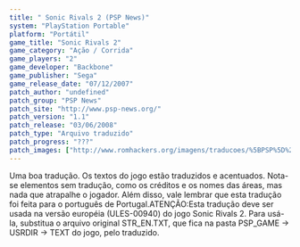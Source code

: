 ```yaml
---
title: " Sonic Rivals 2 (PSP News)"
system: "PlayStation Portable"
platform: "Portátil"
game_title: "Sonic Rivals 2"
game_category: "Ação / Corrida"
game_players: "2"
game_developer: "Backbone"
game_publisher: "Sega"
game_release_date: "07/12/2007"
patch_author: "undefined"
patch_group: "PSP News"
patch_site: "http://www.psp-news.org/"
patch_version: "1.1"
patch_release: "03/06/2008"
patch_type: "Arquivo traduzido"
patch_progress: "???"
patch_images: ["http://www.romhackers.org/imagens/traducoes/%5BPSP%5D%20Sonic%20Rivals%202%20-%20PSP%20News%20-%201.jpg","http://www.romhackers.org/imagens/traducoes/%5BPSP%5D%20Sonic%20Rivals%202%20-%20PSP%20News%20-%202.jpg","http://www.romhackers.org/imagens/traducoes/%5BPSP%5D%20Sonic%20Rivals%202%20-%20PSP%20News%20-%203.jpg"]
---
```

Uma boa tradução. Os textos do jogo estão traduzidos e acentuados. Nota-se elementos sem tradução, como os créditos e os nomes das áreas, mas nada que atrapalhe o jogador. Além disso, vale lembrar que esta tradução foi feita para o português de Portugal.ATENÇÃO:Esta tradução deve ser usada na versão européia (ULES-00940) do jogo Sonic Rivals 2. Para usá-la, substitua o arquivo original STR_EN.TXT, que fica na pasta PSP_GAME -> USRDIR -> TEXT do jogo, pelo traduzido.